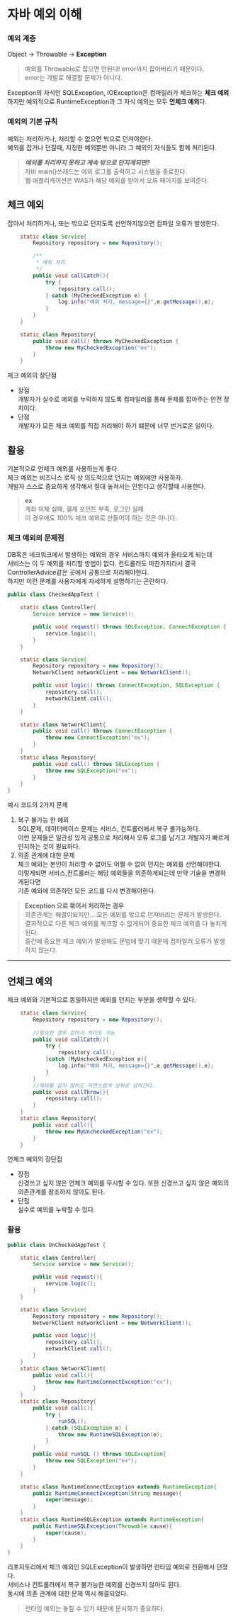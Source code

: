 # 자바 예외 이해

### 예외 계층
Object -> Throwable -> **Exception**  
> 예외를 Throwable로 잡으면 안된다! error까지 잡아버리기 때문이다.  
error는 개발로 해결할 문제가 아니다.  

Exception의 자식인 SQLException, IOException은 컴파일러가 체크하는 **체크 예외**  
하지만 예외적으로 RuntimeException과 그 자식 예외는 모두 **언체크 예외**다.  

### 예외의 기본 규칙
예외는 처리하거나, 처리할 수 없으면 밖으로 던져야한다.  
예외를 잡거나 던질때, 지정한 예외뿐만 아니라 그 예외의 자식들도 함께 처리된다.  

> ***예외를 처리하지 못하고 계속 밖으로 던지계되면?***  
자바 main()쓰레드는 에외 로그를 출력하고 시스템을 종료한다.   
웹 애플리케이션은 WAS가 해당 예외를 받아서 오류 페이지를 보여준다.  

## 체크 예외 

잡아서 처리하거나, 또는 밖으로 던지도록 선언하지않으면 컴파일 오류가 발생한다.  

```java
    static class Service{
        Repository repository = new Repository();

        /**
         * 예외 처리
         */
        public void callCatch(){
            try {
                repository.call();
            } catch (MyCheckedException e) {
                log.info("예외 처리, message={}",e.getMessage(),e);
            }
        }
    }

    static class Repository{
        public void call() throws MyCheckedException {
            throw new MyCheckedException("ex");
        }
    }
```

체크 예외의 장단점  
- 장점  
개발자가 실수로 예외를 누락하지 않도록 컴파일러를 통해 문제를 잡아주는 안전 장치이다.  
- 단점  
개발자가 모든 체크 예외를 직접 처리해야 하기 떄문에 너무 번거로운 일이다.

## 활용
기본적으로 언체크 예외를 사용하는게 좋다.  
체크 예외는 비즈니스 로직 상 의도적으로 던지는 예외에만 사용하자.  
개발자 스스로 중요하게 생각해서 절대 놓쳐서는 안된다고 생각할때 사용한다.
>**ex**  
계좌 이체 실패, 결제 포인트 부족, 로그인 실패  
이 경우에도 100% 체크 예외로 만들어야 하는 것은 아니다.

### 체크 예외의 문제점  
DB혹은 네크워크에서 발생하는 예외의 경우 서비스까지 예외가 올라오게 되는데  
서비스는 이 두 예외를 처리할 방법이 없다. 컨트롤러도 마찬가지라서 결국 ControllerAdvice같은 곳에서 공통으로 처리해야한다.  
하지만 이런 문제를 사용자에게 자세하게 설명하기는 곤란하다.  

```java
public class CheckedAppTest {

    static class Controller{
        Service service = new Service();

        public void request() throws SQLException, ConnectException {
            service.logic();
        }
    }

    static class Service{
        Repository repository = new Repository();
        NetworkClient networkClient = new NetworkClient();

        public void logic() throws ConnectException, SQLException {
            repository.call();
            networkClient.call();
        }
    }

    static class NetworkClient{
        public void call() throws ConnectException {
            throw new ConnectException("ex");
        }
    }
    static class Repository{
        public void call() throws SQLException {
            throw new SQLException("ex");
        }
    }
}
```
예시 코드의 2가지 문제
1. 복구 불가능 한 예외  
SQL문제, 데이터베이스 문제는 서비스, 컨트롤러에서 복구 불가능하다.  
이런 문제들은 일관성 있게 공통으로 처리해서 오류 로그를 남기고 개발자가 빠르게 인지하는 것이 필요하다.
2. 의존 관계에 대한 문제  
체크 예외는 본인이 처리할 수 없어도 어쩔 수 없이 던지는 예외를 선언해야한다.  
이렇게되면 서비스,컨트롤러는 해당 예외들을 의존하게되는데 만약 기술을 변경하게된다면  
기존 예외에 의존하던 모든 코드를 다시 변경해야한다.
> **Exception 으로 묶어서 처리하는 경우**  
의존관계는 해결이되지만... 모든 예외를 밖으로 던져바리는 문제가 발생한다.  
결과적으로 다른 체크 예외를 체크할 수 없게되어 중요한 체크 예외를 다 놓치게 된다.  
중간에 중요한 체크 예외가 발생해도 문법에 맞기 때문에 컴파일러 오류가 발생하지 않는다.
---

## 언체크 예외

체크 예외와 기본적으로 동일하지만 예외를 던지는 부분을 생략할 수 있다.  
```java
    static class Service{
        Repository repository = new Repository();
        
        //필요한 경우 잡아서 처리도 가능
        public void callCatch(){
            try {
                repository.call();
            }catch (MyUncheckedException e){
                log.info("예외 처리, message={}",e.getMessage(),e);
            }
        }
        //예외를 잡지 않아도 자연스럽게 상위로 넘어간다.
        public void callThrow(){
            repository.call();
        }
    }
    static class Repository{
        public void call(){
            throw new MyUncheckedException("ex");
        }
    }
```

언체크 예외의 장단점
- 장점  
신경쓰고 싶지 않은 언체크 예외를 무시할 수 있다. 또한 신경쓰고 싶지 않은 예외의 의존관계를 참조하지 않아도 된다.
- 단점  
실수로 예외를 누락할 수 있다.

### 활용

```java
public class UnCheckedAppTest {

    static class Controller{
        Service service = new Service();

        public void request(){
            service.logic();
        }
    }

    static class Service{
        Repository repository = new Repository();
        NetworkClient networkClient = new NetworkClient();

        public void logic(){
            repository.call();
            networkClient.call();
        }
    }
    static class NetworkClient{
        public void call(){
            throw new RuntimeConnectException("ex");
        }
    }
    static class Repository{
        public void call(){
            try {
                runSQL();
            } catch (SQLException e) {
                throw new RuntimeSQLException(e);
            }
        }
        public void runSQL () throws SQLException{
            throw new SQLException("ex");
        }
    }

    static class RuntimeConnectException extends RuntimeException{
        public RuntimeConnectException(String message){
            super(message);
        }
    }
    static class RuntimeSQLException extends RuntimeException{
        public RuntimeSQLException(Throwable cause){
            super(cause);
        }
    }
}
```
리포지토리에서 체크 예외인 SQLException이 발생하면 런타임 예외로 전환해서 던졌다.  
서비스나 컨트롤러에서 복구 불가능한 예외를 신경쓰지 않아도 된다.  
동시에 의존 관계에 대한 문제 역시 해결되었다.  

> 런타임 예외는 놓칠 수 있기 때문에 문서화가 중요하다.  
